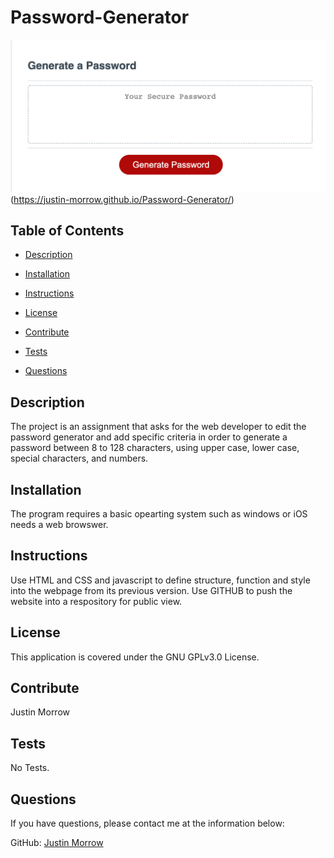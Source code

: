 # Password-Generator
![Thumbnail](pwgenerator.png)(https://justin-morrow.github.io/Password-Generator/)
## Table of Contents

- [Description](#Description)

- [Installation](#Installation)

- [Instructions](#Instructions)

- [License](#License)

- [Contribute](#Contribute)

- [Tests](#Tests)

- [Questions](#Questions)

## Description

The project is an assignment that asks for the web developer to edit the password generator and add specific criteria in order to generate a password between 8 to 128 characters, using upper case, lower case, special characters, and numbers.

## Installation

The program requires a basic opearting system such as windows or iOS needs a web browswer. 

## Instructions

Use HTML and CSS and javascript to define structure, function and style into the webpage from its previous version. Use GITHUB to push the website into a respository for public view.

## License

This application is covered under the GNU GPLv3.0 License.

## Contribute

Justin Morrow

## Tests

No Tests.

## Questions

If you have questions, please contact me at the information below:

GitHub: [Justin Morrow](https://github.com/Justin-Morrow)

